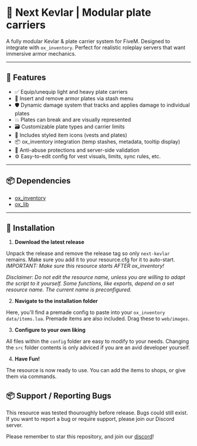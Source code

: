 # 🔰 Next Kevlar | Modular plate carriers

A fully modular Kevlar & plate carrier system for FiveM. Designed to integrate with `ox_inventory`. Perfect for realistic roleplay servers that want immersive armor mechanics.

---

## 🎯 Features

- ✅ Equip/unequip light and heavy plate carriers
- 🔄 Insert and remove armor plates via stash menu
- 🛡️ Dynamic damage system that tracks and applies damage to individual plates
- 💥 Plates can break and are visually represented
- 🗃️ Customizable plate types and carrier limits
- 🎨 Includes styled item icons (vests and plates)
- 📦 ox_inventory integration (temp stashes, metadata, tooltip display)
- 🚫 Anti-abuse protections and server-side validation
- ⚙️ Easy-to-edit config for vest visuals, limits, sync rules, etc.

---

## 📦 Dependencies

- [ox_inventory](https://github.com/overextended/ox_inventory)
- [ox_lib](https://github.com/overextended/ox_lib)

---

## 🧰 Installation

1. **Download the latest release**

Unpack the release and remove the release tag so only `next-kevlar` remains. Make sure you add it to your resource.cfg for it to auto-start. *IMPORTANT: Make sure this resource starts AFTER ox_inventory!*

*Disclaimer: Do not edit the resource name, unless you are willing to adapt the script to it yourself. Some functions, like exports, depend on a set resource name. The current name is preconfigured.*

2. **Navigate to the installation folder**

Here, you'll find a premade config to paste into your `ox_inventory` `data/items.lua`. Premade items are also included. Drag these to `web/images`.

3. **Configure to your own liking**

All files within the `config` folder are easy to modify to your needs. Changing the `src` folder contents is only adviced if you are an avid developer yourself.

4. **Have Fun!**

The resource is now ready to use. You can add the items to shops, or give them via commands.

## 📦 Support / Reporting Bugs

This resource was tested thouroughly before release. Bugs could still exist. If you want to report a bug or require support, please join our Discord server.

Please remember to star this repository, and join our [discord](https://discord.nextextend.com)!
